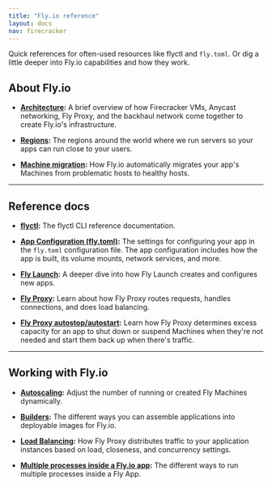 ```yaml
---
title: "Fly.io reference"
layout: docs
nav: firecracker
---
```


Quick references for often-used resources like flyctl and `fly.toml`. Or dig a little deeper into Fly.io capabilities and how they work.

## About Fly.io

* **[Architecture](/docs/reference/architecture/):** A brief overview of how Firecracker VMs, Anycast networking, Fly Proxy, and the backhaul network come together to create Fly.io's infrastructure.

* **[Regions](/docs/reference/regions/):** The regions around the world where we run servers so your apps can run close to your users.

* **[Machine migration](/docs/reference/machine-migration/):** How Fly.io automatically migrates your app's Machines from problematic hosts to healthy hosts.

---

## Reference docs

* **[flyctl](/docs/flyctl/):** The flyctl CLI reference documentation.

* **[App Configuration (fly.toml)](/docs/reference/configuration/):** The settings for configuring your app in the `fly.toml` configuration file. The app configuration includes how the app is built, its volume mounts, network services, and more.

* **[Fly Launch](/docs/reference/fly-launch/):** A deeper dive into how Fly Launch creates and configures new apps.

* **[Fly Proxy](/docs/reference/fly-proxy/):** Learn about how Fly Proxy routes requests, handles connections, and does load balancing.

* **[Fly Proxy autostop/autostart](/docs/reference/fly-proxy-autostop-autostart/):** Learn how Fly Proxy determines excess capacity for an app to shut down or suspend Machines when they're not needed and start them back up when there's traffic.

---

## Working with Fly.io

* **[Autoscaling](/docs/reference/autoscaling/):** Adjust the number of running or created Fly Machines dynamically.

* **[Builders](/docs/reference/builders/):** The different ways you can assemble applications into deployable images for Fly.io.

* **[Load Balancing](/docs/reference/load-balancing/):** How Fly Proxy distributes traffic to your application instances based on load, closeness, and concurrency settings.

* **[Multiple processes inside a Fly.io app](/docs/app-guides/multiple-processes/):** The different ways to run multiple processes inside a Fly App.
